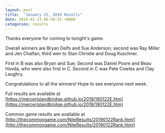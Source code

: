 ```yaml
---
layout: post
title:  "January 22, 2019 Results"
date: 2019-01-23 06:50:15 +0000
categories: results
---
```

Thanks everyone for coming to tonight's game.

Overall winners are Bryan Delfs and Sue Anderson; second was Ray Miller and Jen Chalfan; third wen to Stan Christie and Doug Kuschner.

First in B was also Bryan and Sue; Second was Daniel Poore and Beau Hovda, who were also first in C. Second in C was Pete Cowles and Clay Laughry.

Congratulations to all the winners! Hope to see everyone next week.

Full results are available at [https://mercerislandbridge.github.io/2019/190122E.htm](https://mercerislandbridge.github.io/2019/190122E.htm)

Common game results are available at [http://thecommongame.com/NiteResults/20190122Rank.html](http://thecommongame.com/NiteResults/20190122Rank.html)
